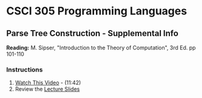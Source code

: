 # CSCI 305 Programming Languages

## Parse Tree Construction - Supplemental Info

**Reading:** M. Sipser, "Introduction to the Theory of Computation", 3rd Ed. pp 101-110

### Instructions
1. [Watch This Video](https://youtu.be/CbdomSj8rvY) - (11:42)
2. Review the [Lecture Slides](slides/ParseTrees.pdf)
